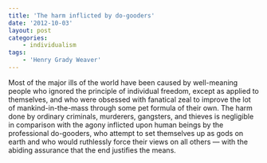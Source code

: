 ```yaml
---
title: 'The harm inflicted by do-gooders'
date: '2012-10-03'
layout: post
categories:
    - individualism
tags:
    - 'Henry Grady Weaver'
---
```


Most of the major ills of the world have been caused by well-meaning people who ignored the principle of individual freedom, except as applied to themselves, and who were obsessed with fanatical zeal to improve the lot of mankind-in-the-mass through some pet formula of their own. The harm done by ordinary criminals, murderers, gangsters, and thieves is negligible in comparison with the agony inflicted upon human beings by the professional do-gooders, who attempt to set themselves up as gods on earth and who would ruthlessly force their views on all others — with the abiding assurance that the end justifies the means.